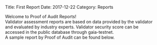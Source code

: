 Title: First Report
Date: 2017-12-22
Category: Reports



Welcome to Proof of Audit Reports!<br>
Validator assessment reports are based on data provided by the validator and evaluated by industry experts. Validator security score can be accessed in the public database through gaia-testnet. 
<br>
A sample report by Proof of Audit can be found below. 






